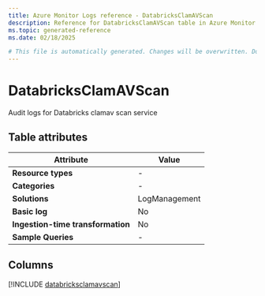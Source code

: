 ```yaml
---
title: Azure Monitor Logs reference - DatabricksClamAVScan
description: Reference for DatabricksClamAVScan table in Azure Monitor Logs.
ms.topic: generated-reference
ms.date: 02/18/2025

# This file is automatically generated. Changes will be overwritten. Do not change this file directly.
---
```


# DatabricksClamAVScan

Audit logs for Databricks clamav scan service


## Table attributes

|Attribute|Value|
|---|---|
|**Resource types**|-|
|**Categories**|-|
|**Solutions**| LogManagement|
|**Basic log**|No|
|**Ingestion-time transformation**|No|
|**Sample Queries**|-|



## Columns
  
[!INCLUDE [databricksclamavscan](~/reusable-content/ce-skilling/azure/includes/azure-monitor/reference/tables/databricksclamavscan-include.md)]
